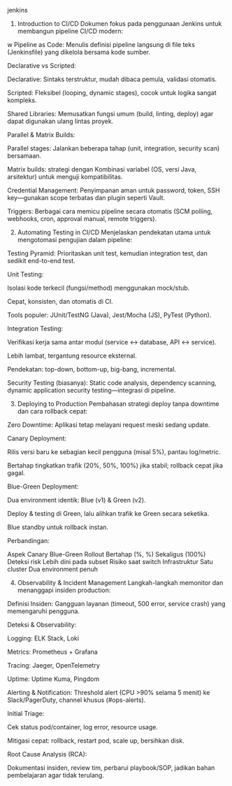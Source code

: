 jenkins
1. Introduction to CI/CD
Dokumen fokus pada penggunaan Jenkins untuk membangun pipeline CI/CD modern: 

w
Pipeline as Code: Menulis definisi pipeline langsung di file teks (Jenkinsfile) yang dikelola bersama kode sumber.

Declarative vs Scripted:

Declarative: Sintaks terstruktur, mudah dibaca pemula, validasi otomatis.

Scripted: Fleksibel (looping, dynamic stages), cocok untuk logika sangat kompleks.

Shared Libraries: Memusatkan fungsi umum (build, linting, deploy) agar dapat digunakan ulang lintas proyek.

Parallel & Matrix Builds:

Parallel stages: Jalankan beberapa tahap (unit, integration, security scan) bersamaan.

Matrix builds: strategi dengan Kombinasi variabel (OS, versi Java, arsitektur) untuk menguji kompatibilitas.

Credential Management: Penyimpanan aman untuk password, token, SSH key—gunakan scope terbatas dan plugin seperti Vault.

Triggers: Berbagai cara memicu pipeline secara otomatis (SCM polling, webhooks, cron, approval manual, remote triggers).

2. Automating Testing in CI/CD
Menjelaskan pendekatan utama untuk mengotomasi pengujian dalam pipeline: 

Testing Pyramid: Prioritaskan unit test, kemudian integration test, dan sedikit end-to-end test.

Unit Testing:

Isolasi kode terkecil (fungsi/method) menggunakan mock/stub.

Cepat, konsisten, dan otomatis di CI.

Tools populer: JUnit/TestNG (Java), Jest/Mocha (JS), PyTest (Python).

Integration Testing:

Verifikasi kerja sama antar modul (service ↔ database, API ↔ service).

Lebih lambat, tergantung resource eksternal.

Pendekatan: top-down, bottom-up, big-bang, incremental.

Security Testing (biasanya): Static code analysis, dependency scanning, dynamic application security testing—integrasi di pipeline.

3. Deploying to Production
Pembahasan strategi deploy tanpa downtime dan cara rollback cepat: 


Zero Downtime: Aplikasi tetap melayani request meski sedang update.

Canary Deployment:

Rilis versi baru ke sebagian kecil pengguna (misal 5%), pantau log/metric.

Bertahap tingkatkan trafik (20%, 50%, 100%) jika stabil; rollback cepat jika gagal.

Blue-Green Deployment:

Dua environment identik: Blue (v1) & Green (v2).

Deploy & testing di Green, lalu alihkan trafik ke Green secara seketika.

Blue standby untuk rollback instan.

Perbandingan:

Aspek	Canary	Blue-Green
Rollout	Bertahap (%, %)	Sekaligus (100%)
Deteksi risk	Lebih dini pada subset	Risiko saat switch
Infrastruktur	Satu cluster	Dua environment penuh

4. Observability & Incident Management
Langkah-langkah memonitor dan menanggapi insiden production: 


Definisi Insiden: Gangguan layanan (timeout, 500 error, service crash) yang memengaruhi pengguna.

Deteksi & Observability:

Logging: ELK Stack, Loki

Metrics: Prometheus + Grafana

Tracing: Jaeger, OpenTelemetry

Uptime: Uptime Kuma, Pingdom

Alerting & Notification: Threshold alert (CPU >90% selama 5 menit) ke Slack/PagerDuty, channel khusus (#ops-alerts).

Initial Triage:

Cek status pod/container, log error, resource usage.

Mitigasi cepat: rollback, restart pod, scale up, bersihkan disk.

Root Cause Analysis (RCA):

Dokumentasi insiden, review tim, perbarui playbook/SOP, jadikan bahan pembelajaran agar tidak terulang.

